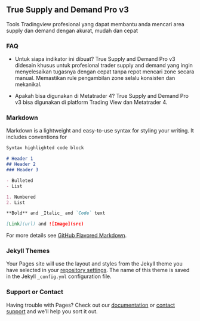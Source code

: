 ## True Supply and Demand Pro v3

Tools Tradingview profesional yang dapat membantu anda mencari area supply dan demand dengan akurat, mudah dan cepat

### FAQ
- Untuk siapa indikator ini dibuat?
True Supply and Demand Pro v3 didesain khusus untuk profesional trader supply and demand yang ingin menyelesaikan tugasnya dengan cepat tanpa repot mencari zone secara manual. Memastikan rule pengambilan zone selalu konsisten dan mekanikal.

- Apakah bisa digunakan di Metatrader 4?
 True Supply and Demand Pro v3 bisa digunakan di platform Trading View dan Metatrader 4.

### Markdown

Markdown is a lightweight and easy-to-use syntax for styling your writing. It includes conventions for

```markdown
Syntax highlighted code block

# Header 1
## Header 2
### Header 3

- Bulleted
- List

1. Numbered
2. List

**Bold** and _Italic_ and `Code` text

[Link](url) and ![Image](src)
```

For more details see [GitHub Flavored Markdown](https://guides.github.com/features/mastering-markdown/).

### Jekyll Themes

Your Pages site will use the layout and styles from the Jekyll theme you have selected in your [repository settings](https://github.com/dennywu/indikatorsnd/settings/pages). The name of this theme is saved in the Jekyll `_config.yml` configuration file.

### Support or Contact

Having trouble with Pages? Check out our [documentation](https://docs.github.com/categories/github-pages-basics/) or [contact support](https://support.github.com/contact) and we’ll help you sort it out.
